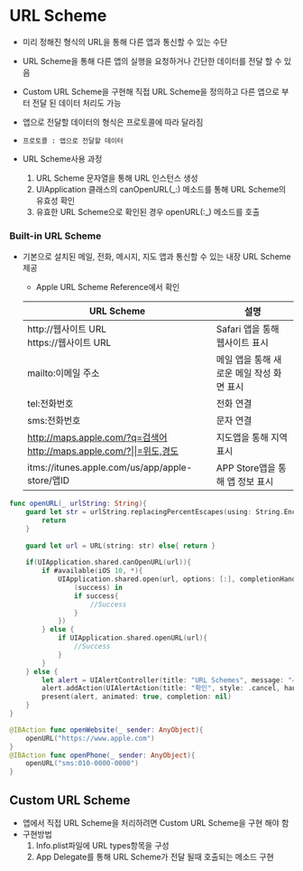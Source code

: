 # URL Scheme

- 미리 정해진 형식의 URL을 통해 다른 앱과 통신할 수 있는 수단

- URL Scheme을 통해 다른 앱의 실행을 요청하거나 간단한 데이터를 전달 할 수 있음

- Custom URL Scheme을 구현해 직접 URL Scheme을 정의하고 다른 앱으로 부터 전달 된 데이터 처리도 가능

- 앱으로 전달할 데이터의 형식은 프로토콜에 따라 달라짐

- ```
  프로토콜 : 앱으로 전달할 데이터
  ```

- URL Scheme사용 과정

  1. URL Scheme 문자열을 통해 URL 인스턴스 생성
  2. UIApplication 클래스의 canOpenURL(_:) 메소드를 통해 URL Scheme의 유효성 확인
  3. 유효한 URL Scheme으로 확인된 경우 openURL(:_) 메소드를 호출

### Built-in URL Scheme

- 기본으로 설치된 메일, 전화, 메시지, 지도 앱과 통신할 수 있는 내장 URL Scheme 제공

  - Apple URL Scheme Reference에서 확인

  | URL Scheme                                                   | 설명                                      |
  | ------------------------------------------------------------ | ----------------------------------------- |
  | http://웹사이트 URL<br />https://웹사이트 URL                | Safari 앱을 통해 웹사이트 표시            |
  | mailto:이메일 주소                                           | 메일 앱을 통해 새로운 메일 작성 화면 표시 |
  | tel:전화번호                                                 | 전화 연결                                 |
  | sms:전화번호                                                 | 문자 연결                                 |
  | http://maps.apple.com/?q=검색어<br />http://maps.apple.com/?\|\|=위도,경도 | 지도앱을 통해 지역 표시                   |
  | itms://itunes.apple.com/us/app/apple-store/앱ID              | APP Store앱을 통해 앱 정보 표시           |

```swift
func openURL(_ urlString: String){
    guard let str = urlString.replacingPercentEscapes(using: String.Encoding.utf8) else{
        return
    }
    
    guard let url = URL(string: str) else{ return }
    
    if(UIApplication.shared.canOpenURL(url)){
        if #available(iOS 10, *){
            UIApplication.shared.open(url, options: [:], completionHandler:{
                (success) in
                if success{
                    //Success
                }
            })
        } else {
            if UIApplication.shared.openURL(url){
                //Success
            }
        }
    } else {
        let alert = UIAlertController(title: "URL Schemes", message: "사용할 수 없는 ㅎURL Scheme입니다.", preferredStyle: .alert)
        alert.addAction(UIAlertAction(title: "확인", style: .cancel, handler: nil))
        present(alert, animated: true, completion: nil)
    }
}

@IBAction func openWebsite(_ sender: AnyObject){
    openURL("https://www.apple.com")
}
@IBAction func openPhone(_ sender: AnyObject){
    openURL("sms:010-0000-0000")
}
```



## Custom URL Scheme

- 앱에서 직접 URL Scheme을 처리하려면 Custom URL Scheme을 구현 해야 함
- 구현방법
  1. Info.plist파일에 URL types항목을 구성
  2. App Delegate를 통해 URL Scheme가 전달 될때 호출되는 메소드 구현